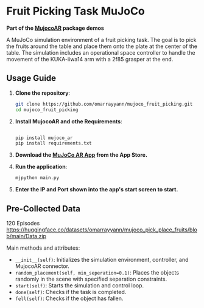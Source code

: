 # Fruit Picking Task MuJoCo
**Part of the [MujocoAR](https://github.com/omarrayyann/MujocoAR) package demos**

A MuJoCo simulation environment of a fruit picking task. The goal is to pick the fruits around the table and place them onto the plate at the center of the table. The simulation includes an operational space controller to handle the movement of the KUKA-iiwa14 arm with a 2f85 grasper at the end.


## Usage Guide

1. **Clone the repository**:

   ```bash
   git clone https://github.com/omarrayyann/mujoco_fruit_picking.git
   cd mujoco_fruit_picking
   
3. **Install MujocoAR and othe Requirements**:
   ```bash
   
   pip install mujoco_ar
   pip install requirements.txt
   
4. **Download the [MuJoCo AR App](https://apps.apple.com/jo/app/past-code/id1551535957) from the App Store.**
   
5. **Run the application**:

   ```bash
   mjpython main.py
   
6. **Enter the IP and Port shown into the app's start screen to start.**

## Pre-Collected Data

120 Episodes https://huggingface.co/datasets/omarrayyann/mujoco_pick_place_fruits/blob/main/Data.zip

Main methods and attributes:

- `__init__(self)`: Initializes the simulation environment, controller, and MujocoAR connector.
- `random_placement(self, min_seperation=0.1)`: Places the objects randomly in the scene with specified separation constraints.
- `start(self)`: Starts the simulation and control loop.
- `done(self)`: Checks if the task is completed.
- `fell(self)`: Checks if the object has fallen.
